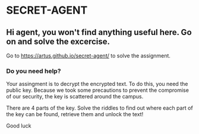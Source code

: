 # SECRET-AGENT

## Hi agent, you won't find anything useful here. Go on and solve the excercise.

Go to https://artus.github.io/secret-agent/ to solve the assignment.

### Do you need help?
Your assingment is to decrypt the encrypted text. To do this, you need the public key.
Because we took some precautions to prevent the compromise of our security, the key is scattered around the campus. 

There are 4 parts of the key.
Solve the riddles to find out where each part of the key can be found, retrieve them and unlock the text!

Good luck

